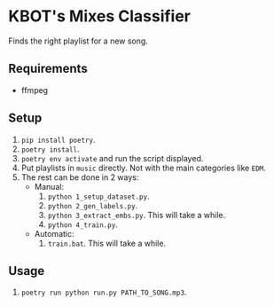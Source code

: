# KBOT's Mixes Classifier
Finds the right playlist for a new song.

## Requirements
- ffmpeg

## Setup
1. `pip install poetry`.
2. `poetry install`.
3. `poetry env activate` and run the script displayed.
4. Put playlists in `music` directly. Not with the main categories like `EDM`.
5. The rest can be done in 2 ways:
    - Manual:
        1. `python 1_setup_dataset.py`.
        2. `python 2_gen_labels.py`.
        3. `python 3_extract_embs.py`. This will take a while.
        4. `python 4_train.py`.
    - Automatic:
        1. `train.bat`. This will take a while.

## Usage
1. `poetry run python run.py PATH_TO_SONG.mp3`.
